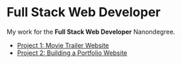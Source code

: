 # Full Stack Web Developer

My work for the __Full Stack Web Developer__ Nanondegree.

* [Project 1: Movie Trailer Website][1]
* [Project 2: Building a Portfolio Website][2]

[1]: https://github.com/oser520/ud/tree/master/fswd/proj1
[2]: https://github.com/oser520/ud/tree/master/fswd/proj2
